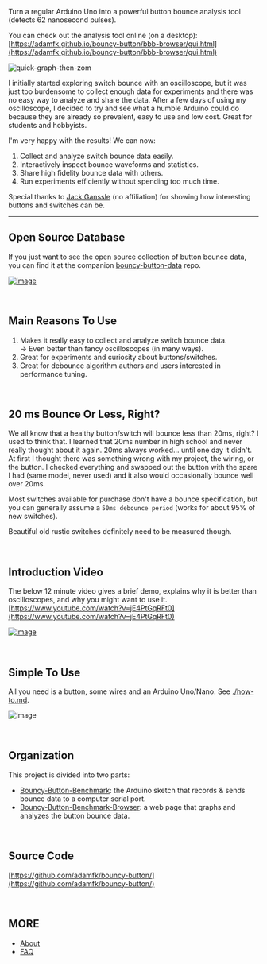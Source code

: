 Turn a regular Arduino Uno into a powerful button bounce analysis tool (detects 62 nanosecond pulses).

You can check out the analysis tool online (on a desktop): [https://adamfk.github.io/bouncy-button/bbb-browser/gui.html](https://adamfk.github.io/bouncy-button/bbb-browser/gui.html)

<!-- [![image](https://github.com/adamfk/bouncy-button/assets/274012/146a55c6-3897-4910-81a9-e4a0240c7b05)](https://adamfk.github.io/bouncy-button/bbb-browser/gui.html) -->

![quick-graph-then-zom](https://github.com/adamfk/bouncy-button/assets/274012/32b80c43-9965-4b8a-8767-32367a44eef9)

I initially started exploring switch bounce with an oscilloscope, but it was just too burdensome to collect enough data for experiments and there was no easy way to analyze and share the data. After a few days of using my oscilloscope, I decided to try and see what a humble Arduino could do because they are already so prevalent, easy to use and low cost. Great for students and hobbyists.

I'm very happy with the results! We can now:
1. Collect and analyze switch bounce data easily.
2. Interactively inspect bounce waveforms and statistics.
3. Share high fidelity bounce data with others.
4. Run experiments efficiently without spending too much time.

Special thanks to [Jack Ganssle](https://www.ganssle.com/debouncing.htm) (no affiliation) for showing how interesting buttons and switches can be.

---



## Open Source Database
If you just want to see the open source collection of button bounce data, you can find it at the companion [bouncy-button-data](https://github.com/adamfk/bouncy-button-data/) repo.

[![image](https://github.com/adamfk/bouncy-button-data/assets/274012/d512514e-0d1c-4d48-a1b9-e2c4b0d69cb3)](https://github.com/adamfk/bouncy-button-data/)

<br>

## Main Reasons To Use
1. Makes it really easy to collect and analyze switch bounce data.
<br> -> Even better than fancy oscilloscopes (in many ways).
3. Great for experiments and curiosity about buttons/switches.
4. Great for debounce algorithm authors and users interested in performance tuning.

<br>

## 20 ms Bounce Or Less, Right?
We all know that a healthy button/switch will bounce less than 20ms, right? I used to think that. I learned that 20ms number in high school and never really thought about it again. 20ms always worked... until one day it didn't. At first I thought there was something wrong with my project, the wiring, or the button. I checked everything and swapped out the button with the spare I had (same model, never used) and it also would occasionally bounce well over 20ms.

Most switches available for purchase don't have a bounce specification, but you can generally assume a `50ms debounce period` (works for about 95% of new switches).

Beautiful old rustic switches definitely need to be measured though.

<br>

## Introduction Video
The below 12 minute video gives a brief demo, explains why it is better than oscilloscopes, and why you might want to use it.
[https://www.youtube.com/watch?v=jE4PtGqRFt0](https://www.youtube.com/watch?v=jE4PtGqRFt0)

[![image](https://github.com/adamfk/bouncy-button/assets/274012/b35e4142-4b1b-4baf-9d9a-2228b48307bd)](https://www.youtube.com/watch?v=jE4PtGqRFt0)


<br>

## Simple To Use
All you need is a button, some wires and an Arduino Uno/Nano. See [./how-to.md](./how-to.md).

![image](https://github.com/adamfk/bouncy-button/assets/274012/e2feec5d-9622-4019-88d0-63a3557cb8a8)


<br>


## Organization
This project is divided into two parts:

- [Bouncy-Button-Benchmark](./bb-benchmark/README.md): the Arduino sketch that records & sends bounce data to a computer serial port.
- [Bouncy-Button-Benchmark-Browser](./bbb-browser/README.md): a web page that graphs and analyzes the button bounce data.

<br>

## Source Code
[https://github.com/adamfk/bouncy-button/](https://github.com/adamfk/bouncy-button/)

<br>

## MORE
* [About](./about.md)
* [FAQ](./faq.md)


